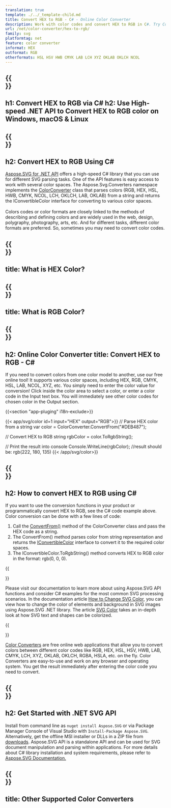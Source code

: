 ```yaml
---
translation: true
template: ./../_template-child.md
title: Convert HEX to RGB - C# - Online Color Converter
description: Work with color codes and convert HEX to RGB in C#. Try Color Converter for free!
url: /net/color-converter/hex-to-rgb/
family: svg
platformtag: net
feature: color converter
informat: HEX
outformat: RGB
otherformats: HSL HSV HWB CMYK LAB LCH XYZ OKLAB OKLCH NCOL
---
```


{{<section banner>}}
---
h1: Convert HEX to RGB via C#
h2: Use High-speed .NET API to Convert HEX to RGB color on Windows, macOS & Linux
---

{{<section overview>}}
---
h2: Convert HEX to RGB Using C#
---

[Aspose.SVG for .NET API](https://products.aspose.com/svg/net/) offers a high-speed C# library that you can use for different SVG parsing tasks. One of the API features is easy access to work with several color spaces. The Aspose.Svg.Converters namespace implements the [ColorConverter](https://reference.aspose.com/svg/net/aspose.svg.converters/colorconverter/) class that parses colors (RGB, HEX, HSL, HWB, CMYK, NCOL, LCH, OKLCH, LAB, OKLAB) from a string and returns the IConvertibleColor interface for converting to various color spaces.<br><br>
Colors codes or color formats are closely linked to the methods of describing and defining colors and are widely used in the web, design, polygraphy, photography, arts, etc. And for different tasks, different color formats are preferred. So, sometimes you may need to convert color codes.

{{<section input-color>}}
---
title: What is HEX Color?
---

{{<section output-color>}}
---
title: What is RGB Color?
---

{{<section code-text>}}
---
h2: Online Color Converter
title: Convert HEX to RGB - C#
---
If you need to convert colors from one color model to another, use our free online tool! It supports various color spaces, including HEX, RGB, CMYK, HSL, LAB, NCOL, XYZ, etc. You simply need to enter the color value for conversion! Click inside the color area to select a color, or enter a color code in the Input text box. You will immediately see other color codes for chosen color in the Output section.

{{<section "app-pluging" i18n-exclude>}}

{{< app/svg/color id=1 input="HEX" output="RGB">}}
// Parse HEX color from a string
var color = ColorConverter.ConvertFrom("#DEB487");

// Convert HEX to RGB 
string rgbColor = color.ToRgbString();

// Print the result into console
Console.WriteLine(rgbColor);
//result should be: rgb(222, 180, 135)
{{< /app/svg/color>}}


{{<section steps>}}
---
h2: How to convert HEX to RGB using C#
---

If you want to use the conversion functions in your product or programmatically convert HEX to RGB, see the C# code example above. Color conversion can be done with a few lines of code:

1. Call the [ConvertFrom()](https://reference.aspose.com/svg/net/aspose.svg.converters/colorconverter/convertfrom/) method of the ColorConverter class and pass the HEX code as a string. 
2. The ConvertFrom() method parses color from string representation and returns the [IConvertibleColor](https://reference.aspose.com/svg/net/aspose.svg.drawing/iconvertiblecolor/) interface to convert it to the required color spaces.
3. The IConvertibleColor.ToRgbString() method converts HEX to RGB color in the format: rgb(0, 0, 0).

{{<section documentation>}}

Please visit our documentation to learn more about using Aspose.SVG API functions and consider C# examples for the most common SVG processing scenarios. In the documentation article <a href="https://docs.aspose.com/svg/net/how-to-work-with-aspose-svg-api/how-to-change-svg-color/" target="_blank">How to Change SVG Color</a>, you can view how to change the color of elements and background in SVG images using Aspose.SVG .NET library. The article <a href="https://docs.aspose.com/svg/net/drawing-basics/svg-color/" target="_blank">SVG Color</a> takes an in-depth look at how SVG text and shapes can be colorized.

{{<section online-color-converter>}}

[Color Converters](https://products.aspose.app/svg/color-converter) are free online web applications that allow you to convert colors between different color codes like RGB, HEX, HSL, HSV, HWB, LAB, CMYK, LCH, XYZ, OKLAB, OKLCH, RGBA, HSLA, etc. on the fly. Color Converters are easy-to-use and work on any browser and operating system. You get the result immediately after entering the color code you need to convert.

{{<section get-started>}}
---
h2: Get Started with .NET SVG API
---

Install from command line as ```nuget install Aspose.SVG``` or via Package Manager Console of Visual Studio with ```Install-Package Aspose.SVG```.
Alternatively, get the offline MSI installer or DLLs in a ZIP file from [downloads](https://releases.aspose.com/svg/net/). Aspose.SVG API is a standalone API and can be used for SVG document manipulation and parsing within applications. 
For more details about C# library installation and system requirements, please refer to [Aspose.SVG Documentation.](https://docs.aspose.com/svg/net/getting-started/)

{{<section other-color-converters>}}
---
title: Other Supported Color Converters
---